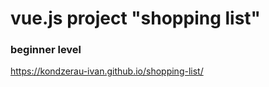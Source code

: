 # vue.js project "shopping list"


### beginner level


https://kondzerau-ivan.github.io/shopping-list/
